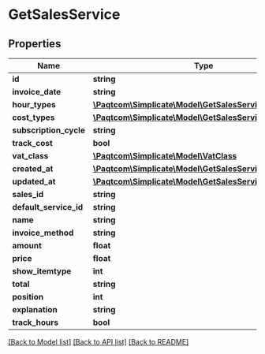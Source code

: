 # GetSalesService

## Properties

 Name                   | Type                                                                                | Description | Notes      
------------------------|-------------------------------------------------------------------------------------|-------------|------------
 **id**                 | **string**                                                                          |             | [optional] 
 **invoice_date**       | **string**                                                                          |             | [optional] 
 **hour_types**         | [**\Paqtcom\Simplicate\Model\GetSalesServiceHoursType[]**](GetSalesServiceHoursType.md) |             | [optional] 
 **cost_types**         | [**\Paqtcom\Simplicate\Model\GetSalesServiceCostType[]**](GetSalesServiceCostType.md)   |             | [optional] 
 **subscription_cycle** | **string**                                                                          |             | [optional] 
 **track_cost**         | **bool**                                                                            |             | [optional] 
 **vat_class**          | [**\Paqtcom\Simplicate\Model\VatClass**](VatClass.md)                                   |             | [optional] 
 **created_at**         | [**\Paqtcom\Simplicate\Model\GetSalesServiceHoursType[]**](GetSalesServiceHoursType.md) |             | [optional] 
 **updated_at**         | [**\Paqtcom\Simplicate\Model\GetSalesServiceHoursType[]**](GetSalesServiceHoursType.md) |             | [optional] 
 **sales_id**           | **string**                                                                          |             | [optional] 
 **default_service_id** | **string**                                                                          |             | [optional] 
 **name**               | **string**                                                                          |             | [optional] 
 **invoice_method**     | **string**                                                                          |             | [optional] 
 **amount**             | **float**                                                                           |             | [optional] 
 **price**              | **float**                                                                           |             | [optional] 
 **show_itemtype**      | **int**                                                                             |             | [optional] 
 **total**              | **string**                                                                          |             | [optional] 
 **position**           | **int**                                                                             |             | [optional] 
 **explanation**        | **string**                                                                          |             | [optional] 
 **track_hours**        | **bool**                                                                            |             | [optional] 

[[Back to Model list]](../README.md#documentation-for-models) [[Back to API list]](../README.md#documentation-for-api-endpoints) [[Back to README]](../README.md)


